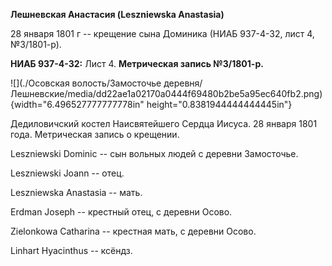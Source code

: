 **Лешневская Анастасия (Leszniewska Anastasia)**

28 января 1801 г -- крещение сына Доминика (НИАБ 937-4-32, лист 4,
№3/1801-р).

**НИАБ 937-4-32:** Лист 4. **Метрическая запись №3/1801-р.**

![](./Осовская волость/Замосточье деревня/Лешневские/media/dd22ae1a02170a0444f69480b2be5a95ec640fb2.png){width="6.496527777777778in"
height="0.8381944444444445in"}

Дедиловичский костел Наисвятейшего Сердца Иисуса. 28 января 1801 года.
Метрическая запись о крещении.

Leszniewski Dominic -- сын вольных людей с деревни Замосточье.

Leszniewski Joann -- отец.

Leszniewska Anastasia -- мать.

Erdman Joseph -- крестный отец, с деревни Осово.

Zielonkowa Catharina -- крестная мать, с деревни Осово.

Linhart Hyacinthus -- ксёндз.
